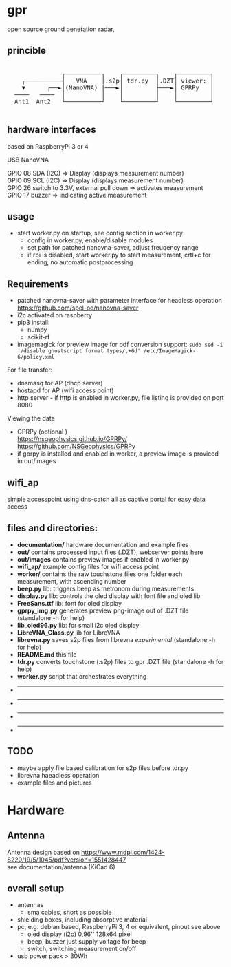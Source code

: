 # gpr
open source ground penetation radar, 

## princible
<pre>
<!-- language: lang-none -->  
               ┌──────────┐    ┌─────────┐    ┌─────────┐  
    ┌──────────┤   VNA    │.s2p│ tdr.py  │.DZT│ viewer: │   
    ▼      ┌──►│(NanoVNA) |───►│         ├───►│ GPRPy   │   
  ────   ────  │          │    │         │    │         │   
  Ant1  Ant2   └──────────┘    └─────────┘    └─────────┘   
 
</pre>
## hardware interfaces
based on RaspberryPi 3 or 4

USB 		NanoVNA

GPIO 08 	SDA (I2C)  => Display (displays measurement number)  
GPIO 09 	SCL (I2C)  => Display (displays measurement number)  
GPIO 26		switch to 3.3V, external pull down => activates measurement   
GPIO 17		buzzer  => indicating active measurement  

## usage
- start worker.py on startup, see config section in worker.py
  - config in worker.py, enable/disable modules
  - set path for patched nanovna-saver, adjust freuqency range
  - if rpi is disabled, start worker.py to start measurement, crtl+c for ending, no automatic postprocessing

## Requirements
- patched nanovna-saver with parameter interface for headless operation 
	https://github.com/spel-oe/nanovna-saver  
- i2c activated on raspberry  
- pip3 install: 
  - numpy 
  - scikit-rf  
- imagemagick for preview image 
     for pdf conversion support: `sudo sed -i '/disable ghostscript format types/,+6d' /etc/ImageMagick-6/policy.xml`

For file transfer:  
- dnsmasq for AP  (dhcp server)
- hostapd for AP  (wifi access point)
- http server - if http is enabled in worker.py, file listing is provided on port 8080

Viewing the data  
- GPRPy (optional )  
	https://nsgeophysics.github.io/GPRPy/  
	https://github.com/NSGeophysics/GPRPy  
- if gprpy is installed and enabled in worker, a preview image is proviced in out/images

	       	
## wifi_ap
simple accesspoint using dns-catch all as captive portal for easy data access



## files and directories:
- **documentation/** hardware documentation and example files
- **out/** contains processed input files (.DZT), webserver points here
- **out/images** contains preview images if enabled in worker.py
- **wifi_ap/** example config files for wifi access point 
- **worker/** contains the raw touchstone files one folder each measurement, with ascending number
- **beep.py** lib: triggers beep as metronom during measurements
- **display.py** lib: controls the oled display with font file and oled lib
- **FreeSans.ttf** lib: font for oled display
- **gprpy_img.py** generates preview png-image out of .DZT file (standalone -h for help)
- **lib_oled96.py** lib: for small i2c oled display
- **LibreVNA_Class.py** lib for LibreVNA
- **librevna.py** saves s2p files from librevna _experimental_ (standalone -h for help)
- **README.md** this file
- **tdr.py** converts touchstone (.s2p) files to gpr .DZT file (standalone -h for help)
- **worker.py** script that orchestrates everything
- ****
- ****
- ****
- ****


## TODO
- maybe apply file based calibration for s2p files before tdr.py
- librevna haeadless operation
- example files and pictures



# Hardware 
## Antenna 
Antenna design based on https://www.mdpi.com/1424-8220/19/5/1045/pdf?version=1551428447  
see documentation/antenna (KiCad 6)  

## overall setup

- antennas
  - sma cables, short as possible
- shielding boxes, including absorptive material
- pc, e.g. debian based, RaspberryPi 3, 4 or equivalent, pinout see above
  - oled display (i2c) 0,96'' 128x64 pixel
  - beep, buzzer just supply voltage for beep
  - switch, switching measurement on/off  
- usb power pack > 30Wh


